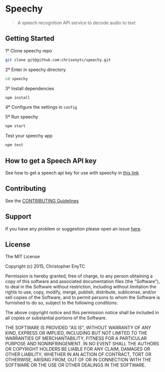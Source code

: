 # Speechy

> A speech recognition API service to decode audio to text

## Getting Started

1º Clone speechy repo

```bash
git clone git@github.com:chrisenytc/speechy.git
```

2º Enter in speechy directory
```bash
cd speechy
```

3º Install dependencies

```bash
npm install
```

4º Configure the settings in `config`

5º Run speechy

```bash
npm start
```

Test your speechy app

```bash
npm test
```

## How to get a Speech API key

See how to get a speech api key for use with speechy in [this link](https://www.chromium.org/developers/how-tos/api-keys)

## Contributing

See the [CONTRIBUTING Guidelines](https://github.com/chrisenytc/speechy/blob/master/CONTRIBUTING.md)

## Support
If you have any problem or suggestion please open an issue [here](https://github.com/chrisenytc/speechy/issues).

## License 

The MIT License

Copyright (c) 2015, Christopher EnyTC

Permission is hereby granted, free of charge, to any person
obtaining a copy of this software and associated documentation
files (the "Software"), to deal in the Software without
restriction, including without limitation the rights to use,
copy, modify, merge, publish, distribute, sublicense, and/or sell
copies of the Software, and to permit persons to whom the
Software is furnished to do so, subject to the following
conditions:

The above copyright notice and this permission notice shall be
included in all copies or substantial portions of the Software.

THE SOFTWARE IS PROVIDED "AS IS", WITHOUT WARRANTY OF ANY KIND,
EXPRESS OR IMPLIED, INCLUDING BUT NOT LIMITED TO THE WARRANTIES
OF MERCHANTABILITY, FITNESS FOR A PARTICULAR PURPOSE AND
NONINFRINGEMENT. IN NO EVENT SHALL THE AUTHORS OR COPYRIGHT
HOLDERS BE LIABLE FOR ANY CLAIM, DAMAGES OR OTHER LIABILITY,
WHETHER IN AN ACTION OF CONTRACT, TORT OR OTHERWISE, ARISING
FROM, OUT OF OR IN CONNECTION WITH THE SOFTWARE OR THE USE OR
OTHER DEALINGS IN THE SOFTWARE.

